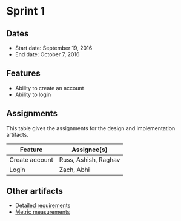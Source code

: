 # Sprint 1

## Dates
* Start date: September 19, 2016
* End date: October 7, 2016

## Features
* Ability to create an account
* Ability to login

## Assignments

This table gives the assignments for the design and implementation artifacts.

Feature | Assignee(s)
--- | ---
Create account | Russ, Ashish, Raghav
Login | Zach, Abhi

## Other artifacts
* [Detailed requirements](./requirements.md)
* [Metric measurements](./metrics.md)
